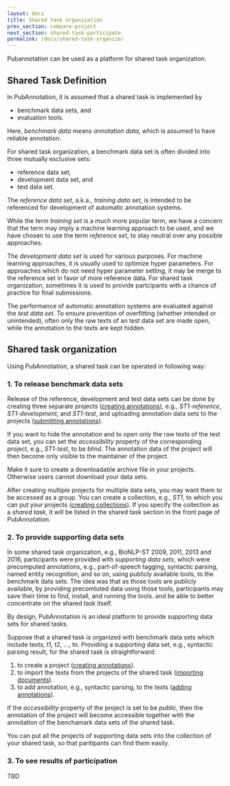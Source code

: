 ```yaml
---
layout: docs
title: Shared task organization
prev_section: compare-project
next_section: shared-task-participate
permalink: /docs/shared-task-organize/
---
```


Pubannotation can be used as a platform for shared task organization.

## Shared Task Definition 

In PubAnnotation, it is assumed that a shared task is implemented by
* benchmark data sets, and
* evaluation tools.

Here, _benchmark data_ means _annotation data_, which is assumed to have reliable annotation.

For shared task organization, a benchmark data set is often divided into three mutually exclusive sets:
* reference data set,
* development data set, and
* test data set.

The _reference data set_, a.k.a., _training data set_,
is intended to be referenced for development of automatic annotation systems.

While the term _training set_ is a much more popular term, we have a concern that the term may imply a machine learning approach to be used, and we have chosen to use the term _reference set_, to stay neutral over any possible approaches.

The _development data set_ is used for various purposes.
For machine learning approaches, it is usually used to optimize hyper parameters.
For approaches which do not need hyper parameter setting, it may be merge to the reference set in favor of more reference data.
For shared task organization, sometimes it is used to provide partcipants with a chance of practice for final submissions.

The performance of automatic annotation systems are evaluated against the _test data set_.
To ensure prevention of overfitting (whether intended or unintended),
often only the raw texts of an test data set are made open,
while the annotation to the texts are kept hidden.

## Shared task organization

Using PubAnnotation, a shared task can be operated in following way:

### 1. To release benchmark data sets

Release of the reference, development and test data sets can be done by creating three separate projects ([creating annotations]({{site.baseurl}}/docs/create-annotation/)), e.g., _ST1-reference_, _ST1-development_, and _ST1-test_, and uploading annotation data sets to the projects ([submitting annotations]({{site.baseurl}}/docs/submit-annotation/)).

If you want to hide the annotation and to open only the raw texts of the test data set, you can set the _accessibility_ property of the corresponding project, e.g., _ST1-test_, to be _blind_. The annotation data of the project will then become only visible to the maintainer of the project.

Make it sure to create a downloadable archive file in your projects. Otherwise users cannot download your data sets.

After creating multiple projects for multiple data sets, you may want them to be accessed as a group.
You can create a collection, e.g., _ST1_, to which you can put your projects ([creating collections]({{site.baseurl}}/docs/create-collection/)).
If you specify the collection as a _shared task_, it will be listed in the shared task section in the front page of PubAnnotation.

### 2. To provide supporting data sets

In some shared task organization, e.g., BioNLP-ST 2009, 2011, 2013 and 2016,
participants were provided with _supporting data sets_,
which were precomputed annotations,
e.g., part-of-speech tagging, syntactic parsing, named entity recognition, and so on,
using publicly available tools, to the benchmark data sets.
The idea was that as those tools are publicly available,
by providing precomtuted data using those tools,
participants may save their time to find, install, and running the tools.
and be able to better concentrate on the shared task itself.

By design, PubAnnotation is an ideal platform to provide supporting data sets for shared tasks.

Suppose that a shared task is organized with benchmark data sets which include texts, t1, t2, ..., tn.
Providing a supporting data set, e.g., syntactic parsing result, for the shared task is straightforward:
1. to create a project ([creating annotations]({{site.baseurl}}/docs/create-annotation/)).
1. to import the texts from the projects of the shared task ([importing documents]({{site.baseurl}}/docs/import-document/)).
1. to add annotation, e.g., syntactic parsing, to the texts ([adding annotations]({{site.baseurl}}/docs/add-annotation/)).

If the _accessibility_ property of the project is set to be _public_, then the annotation of the project will become accessible together with the annotation of the benchamark data sets of the shared task.

You can put all the projects of supporting data sets into the collection of your shared task, so that paritipants can find them easily.

### 3. To see results of participation

TBD